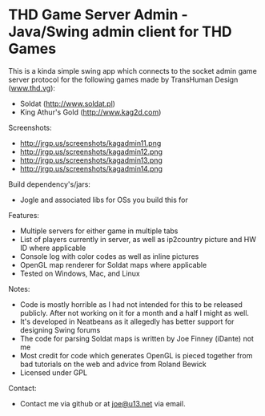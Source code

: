 # THD Game Server Admin - Java/Swing admin client for THD Games

This is a kinda simple swing app which connects to the socket admin game server protocol for the following games made by TransHuman Design (www.thd.vg):
- Soldat (http://www.soldat.pl)
- King Athur's Gold (http://www.kag2d.com)

Screenshots: 
- http://jrgp.us/screenshots/kagadmin11.png
- http://jrgp.us/screenshots/kagadmin12.png
- http://jrgp.us/screenshots/kagadmin13.png
- http://jrgp.us/screenshots/kagadmin14.png

Build dependency's/jars:

- Jogle and associated libs for OSs you build this for

Features:

- Multiple servers for either game in multiple tabs
- List of players currently in server, as well as ip2country picture and HW ID where applicable
- Console log with color codes as well as inline pictures
- OpenGL map renderer for Soldat maps where applicable
- Tested on Windows, Mac, and Linux

Notes:

- Code is mostly horrible as I had not intended for this to be released publicly. After not working on it for a month and a half I might as well.
- It's developed in Neatbeans as it allegedly has better support for designing Swing forums
- The code for parsing Soldat maps is written by Joe Finney (iDante) not me
- Most credit for code which generates OpenGL is pieced together from bad tutorials on the web and advice from Roland Bewick
- Licensed under GPL

Contact:

- Contact me via github or at joe@u13.net via email. 
